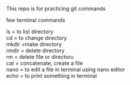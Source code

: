 This repo is for practicing git commands

few terminal commands

ls = to list directory </br>
cd = to change directory </br>
mkdir =make directory </br>
rmdir = delete directory </br>
rm = delete file or directoru </br>
cat = concatenate, create a file </br>
nano = to edit a file in terminal using nano editor </br>
echo = to print something in terminal

